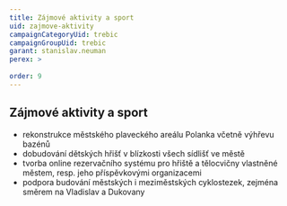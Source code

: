 ```yaml
---
title: Zájmové aktivity a sport
uid: zajmove-aktivity
campaignCategoryUid: trebic
campaignGroupUid: trebic
garant: stanislav.neuman
perex: >
  
order: 9
---
```



## Zájmové aktivity a sport

* rekonstrukce městského plaveckého areálu Polanka včetně výhřevu bazénů
* dobudování dětských hřišť v blízkosti všech sídlišť ve městě
* tvorba online rezervačního systému pro hřiště a tělocvičny vlastněné městem, resp. jeho příspěvkovými organizacemi
* podpora budování městských i meziměstských cyklostezek, zejména směrem na Vladislav a Dukovany
